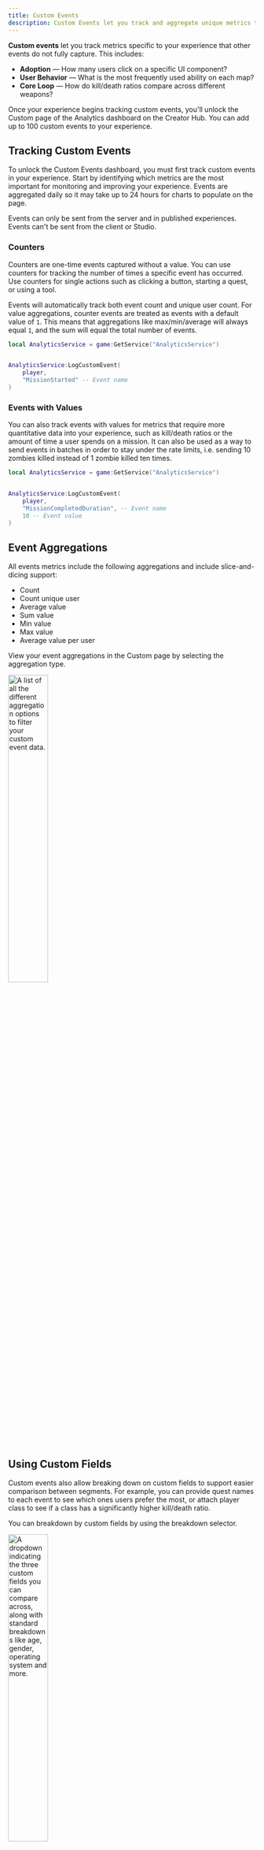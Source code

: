 ```yaml
---
title: Custom Events
description: Custom Events let you track and aggregate unique metrics to your experience.
---
```


**Custom events** let you track metrics specific to your experience that other events do not fully capture. This includes:

- **Adoption** — How many users click on a specific UI component?
- **User Behavior** — What is the most frequently used ability on each map?
- **Core Loop** — How do kill/death ratios compare across different weapons?

Once your experience begins tracking custom events, you'll unlock the Custom page of the Analytics dashboard on the Creator Hub. You can add up to 100 custom events to your experience.

## Tracking Custom Events

To unlock the Custom Events dashboard, you must first track custom events in your experience. Start by identifying which metrics are the most important for monitoring and improving your experience. Events are aggregated daily so it may take up to 24 hours for charts to populate on the page.

<Alert severity ='warning'>
Events can only be sent from the server and in published experiences. Events can't be sent from the client or Studio.
</Alert>

### Counters

Counters are one-time events captured without a value. You can use counters for tracking the number of times a specific event has occurred. Use counters for single actions such as clicking a button, starting a quest, or using a tool.

Events will automatically track both event count and unique user count. For value aggregations, counter events are treated as events with a default value of `1`. This means that aggregations like max/min/average will always equal `1`, and the sum will equal the total number of events.

```lua
local AnalyticsService = game:GetService("AnalyticsService")


AnalyticsService:LogCustomEvent(
    player,
    "MissionStarted" -- Event name
)
```

### Events with Values

You can also track events with values for metrics that require more quantitative data into your experience, such as kill/death ratios or the amount of time a user spends on a mission. It can also be used as a way to send events in batches in order to stay under the rate limits, i.e. sending 10 zombies killed instead of 1 zombie killed ten times.

```lua
local AnalyticsService = game:GetService("AnalyticsService")


AnalyticsService:LogCustomEvent(
    player,
    "MissionCompletedDuration", -- Event name
    10 -- Event value
)
```

## Event Aggregations

All events metrics include the following aggregations and include slice-and-dicing support:

- Count
- Count unique user
- Average value
- Sum value
- Min value
- Max value
- Average value per user

View your event aggregations in the Custom page by selecting the aggregation type.

<img src="../../assets/analytics/event-types/Custom-Event-Aggregations.png" width = "40%" alt="A list of all the different aggregation options to filter your custom event data."/>

## Using Custom Fields

Custom events also allow breaking down on custom fields to support easier comparison between segments. For example, you can provide quest names to each event to see which ones users prefer the most, or attach player class to see if a class has a significantly higher kill/death ratio.

You can breakdown by custom fields by using the breakdown selector.

<img src="../../assets/analytics/event-types/Custom-Event-Breakdown.png" width = "40%" alt="A dropdown indicating the three custom fields you can compare across, along with standard breakdowns like age, gender, operating system and more."/>

You should use custom fields whenever possible instead of event names, since there is a much tighter cardinality limit on event names than custom fields. Using custom fields also allows you to see visualizations of events across field values.

For example, instead of `PlantCabbage`, `PlantTurnip`, `PlantPepper` as three separate events, you could have a single event with the name `PlantSeed` and custom field values `Plant - Cabbage`, `Plant - Turnip`, and `Plant - Pepper`. This way you can visualize both the total number of seeds planted as well as compare each plant in the same visualization. This also reduces your event name cardinality.

For more information, see [custom fields](./custom-fields.md).

## Using Custom Events to Grow Your Experience

Custom events enable you to track metrics that matter most to your game, providing insights into how players interact with specific features and content. Use these events to uncover patterns in player behavior and optimize your core game loop.

In the reference game [Plant](../../resources/plant-reference-project.md), the core loop with a `HarvestPlant` event fires whenever a player harvests a ripe plant. Using custom events, you can track the average number of plants harvested per player each day broken down by the plant type as a custom field:

<img src="../../assets/analytics/event-types/Custom-Event-Graph.png" width = "100%" alt="Custom Event graph for the reference Plant game."/>

- Try to improve the diversity of content within your experience and encourage players to explore other options as part of the [core loop](../game-design/core-loops.md) to prevent repetitiveness.
- Explore why users significantly prefer turnips over other plants, and if there are any imbalances that turnips are causing (such as with [Economy Events](./economy-events.md)).
- Add more event tracking within your loop, such as planting seeds, watering plants, and going to the shop, to better track player behavior and other areas of improvement.
